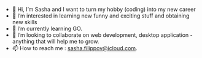 - 👋 Hi, I’m Sasha and I want to turn my hobby (coding) into my new career
- 👀 I’m interested in learning new funny and exciting stuff and obtaining new skills
- 🌱 I’m currently learning GO.
- 💞️ I’m looking to collaborate on web development, desktop application - anything that will help me to grow.
- 📫 How to reach me : sasha.filippov@icloud.com.

<!---
sasha-filippov/sasha-filippov is a ✨ special ✨ repository because its `README.md` (this file) appears on your GitHub profile.
You can click the Preview link to take a look at your changes.
--->
